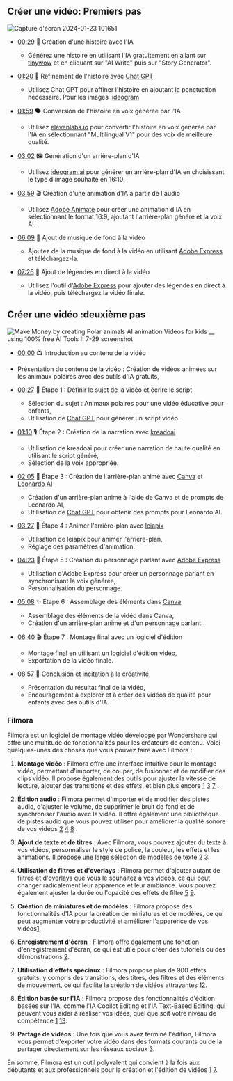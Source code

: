 ## Créer une vidéo: Premiers pas
![Capture d'écran 2024-01-23 101651](https://github.com/jpbrasile/formationIA2.0/assets/8331027/f1177607-d94d-4131-9e46-8c67ce12a46b)

- [00:29](https://www.youtube.com/watch?v=XEKClmzBKOQ&t=29s) 📜 Création d'une histoire avec l'IA 

  - Générez une histoire en utilisant l'IA gratuitement en allant sur [tinywow](https://tinywow.com) et en cliquant sur "AI Write" puis sur "Story Generator".

- [01:20](https://www.youtube.com/watch?v=XEKClmzBKOQ&t=80s) 📝 Refinement de l'histoire avec [Chat GPT]( https://chat.openai.com)

  - Utilisez Chat GPT pour affiner l'histoire en ajoutant la ponctuation nécessaire. Pour les images :[ideogram]( https://ideogram.ai/)

- [01:59](https://www.youtube.com/watch?v=XEKClmzBKOQ&t=119s) 🗣️ Conversion de l'histoire en voix générée par l'IA

  - Utilisez [elevenlabs.io](https://elevenlabs.io/?from=partnercrosby4659) pour convertir l'histoire en voix générée par l'IA en sélectionnant "Multilingual V1" pour des voix de meilleure qualité.

- [03:02](https://www.youtube.com/watch?v=XEKClmzBKOQ&t=182s) 🖼️ Génération d'un arrière-plan d'IA

  - Utilisez [ideogram.ai]( https://ideogram.ai/) pour générer un arrière-plan d'IA en choisissant le type d'image souhaité en 16:10.

- [03:59](https://www.youtube.com/watch?v=XEKClmzBKOQ&t=239s) 🎬 Création d'une animation d'IA à partir de l'audio

  - Utilisez [Adobe Animate](https://new.express.adobe.com/tools/animate-from-audio/) pour créer une animation d'IA en sélectionnant le format 16:9, ajoutant l'arrière-plan généré et la voix AI.

- [06:09](https://www.youtube.com/watch?v=XEKClmzBKOQ&t=369s) 🎵 Ajout de musique de fond à la vidéo

  - Ajoutez de la musique de fond à la vidéo en utilisant [Adobe Express](https://new.express.adobe.com/tools/caption-video) et téléchargez-la.

- [07:26](https://www.youtube.com/watch?v=XEKClmzBKOQ&t=446s) 📢 Ajout de légendes en direct à la vidéo

  - Utilisez l'outil d'[Adobe Express](https://new.express.adobe.com/tools/caption-video) pour ajouter des légendes en direct à la vidéo, puis téléchargez la vidéo finale.

 ## Créer une vidéo :deuxième pas

 ![Make Money by creating Polar animals AI animation Videos for kids __ using 100% free AI Tools !! 7-29 screenshot](https://github.com/jpbrasile/formationIA2.0/assets/8331027/cba91d3c-66ce-4b0b-ab66-f9d8d564db38)

 - [00:00](https://www.youtube.com/watch?v=w0Axt81J4LY&t=0s) 📺 Introduction au contenu de la vidéo

  - Présentation du contenu de la vidéo : Création de vidéos animées sur les animaux polaires avec des outils d'IA gratuits,

- [00:27](https://www.youtube.com/watch?v=w0Axt81J4LY&t=27s) 🤖 Étape 1 : Définir le sujet de la vidéo et écrire le script

  - Sélection du sujet : Animaux polaires pour une vidéo éducative pour enfants,
  - Utilisation de [Chat GPT](chat.openai.com) pour générer un script vidéo.

- [01:10](https://www.youtube.com/watch?v=w0Axt81J4LY&t=70s) 🎙️ Étape 2 : Création de la narration avec [kreadoai](https://www.kreadoai.com/)

  - Utilisation de kreadoai pour créer une narration de haute qualité en utilisant le script généré,
  - Sélection de la voix appropriée.

- [02:05](https://www.youtube.com/watch?v=w0Axt81J4LY&t=125s) 🌄 Étape 3 : Création de l'arrière-plan animé avec [Canva](https://www.canva.com/) et [Leonardo AI](https://app.leonardo.ai/)

  - Création d'un arrière-plan animé à l'aide de Canva et de prompts de Leonardo AI,
  - Utilisation de [Chat GPT](chat.openai.com) pour obtenir des prompts pour Leonardo AI.

- [03:27](https://www.youtube.com/watch?v=w0Axt81J4LY&t=207s) 🎥 Étape 4 : Animer l'arrière-plan avec [leiapix](https://convert.leiapix.com/)

  - Utilisation de leiapix pour animer l'arrière-plan,
  - Réglage des paramètres d'animation.

- [04:23](https://www.youtube.com/watch?v=w0Axt81J4LY&t=263s) 🙋 Étape 5 : Création du personnage parlant avec [Adobe Express](https://new.express.adobe.com/tools/animate-from-audio)

  - Utilisation d'Adobe Express pour créer un personnage parlant en synchronisant la voix générée,
  - Personnalisation du personnage.

- [05:08](https://www.youtube.com/watch?v=w0Axt81J4LY&t=308s) ✨ Étape 6 : Assemblage des éléments dans [Canva](https://www.canva.com/)
  - Assemblage des éléments de la vidéo dans Canva,
  - Création d'un arrière-plan animé et d'un personnage parlant.

- [06:40](https://www.youtube.com/watch?v=w0Axt81J4LY&t=400s) 🎬 Étape 7 : Montage final avec un logiciel d'édition

  - Montage final en utilisant un logiciel d'édition vidéo,
  - Exportation de la vidéo finale.

- [08:57](https://www.youtube.com/watch?v=w0Axt81J4LY&t=537s) 💼 Conclusion et incitation à la créativité

  - Présentation du résultat final de la vidéo,
  - Encouragement à explorer et à créer des vidéos de qualité pour enfants avec des outils d'IA.

### Filmora
Filmora est un logiciel de montage vidéo développé par Wondershare qui offre une multitude de fonctionnalités pour les créateurs de contenu. Voici quelques-unes des choses que vous pouvez faire avec Filmora :

1. **Montage vidéo** : Filmora offre une interface intuitive pour le montage vidéo, permettant d'importer, de couper, de fusionner et de modifier des clips vidéo. Il propose également des outils pour ajuster la vitesse de lecture, ajouter des transitions et des effets, et bien plus encore [1](https://filmora.wondershare.net) [3](https://influencermarketinghub.com/video-editing-software/filmora/) [7](https://www.softwareadvice.com/video-making/filmora-profile/)  .

2. **Édition audio** : Filmora permet d'importer et de modifier des pistes audio, d'ajuster le volume, de supprimer le bruit de fond et de synchroniser l'audio avec la vidéo. Il offre également une bibliothèque de pistes audio que vous pouvez utiliser pour améliorer la qualité sonore de vos vidéos [2](https://filmora.wondershare.com/filmora-features.html)
[4](https://filmora.wondershare.com/tutorial/edit-audio.html) [8](https://filmora.wondershare.com/guide/editing-audio.html) .

3. **Ajout de texte et de titres** : Avec Filmora, vous pouvez ajouter du texte à vos vidéos, personnaliser le style de police, la couleur, les effets et les animations. Il propose une large sélection de modèles de texte [2](https://filmora.wondershare.com/filmora-features.html) [3](https://influencermarketinghub.com/video-editing-software/filmora/).

4. **Utilisation de filtres et d'overlays** : Filmora permet d'ajouter autant de filtres et d'overlays que vous le souhaitez à vos vidéos, ce qui peut changer radicalement leur apparence et leur ambiance. Vous pouvez également ajuster la durée ou l'opacité des effets de filtre [5](https://filmora.wondershare.com/guide/filters-and-overlays.html) [9](https://filmora.wondershare.com/guide/filters.html).

5. **Création de miniatures et de modèles** : Filmora propose des fonctionnalités d'IA pour la création de miniatures et de modèles, ce qui peut augmenter votre productivité et améliorer l'apparence de vos vidéos[1](https://filmora.wondershare.net).

6. **Enregistrement d'écran** : Filmora offre également une fonction d'enregistrement d'écran, ce qui est utile pour créer des tutoriels ou des démonstrations [2](https://filmora.wondershare.com/filmora-features.html).

7. **Utilisation d'effets spéciaux** : Filmora propose plus de 900 effets gratuits, y compris des transitions, des titres, des filtres et des éléments de mouvement, ce qui facilite la création de vidéos attrayantes [12](https://filmora.wondershare.com/video-effect.html).

8. **Édition basée sur l'IA** : Filmora propose des fonctionnalités d'édition basées sur l'IA, comme l'IA Copilot Editing et l'IA Text-Based Editing, qui peuvent vous aider à réaliser vos idées, quel que soit votre niveau de compétence [1](https://filmora.wondershare.net) [13](https://filmora.wondershare.com/guide/latest-versions-and-features.html).

9. **Partage de vidéos** : Une fois que vous avez terminé l'édition, Filmora vous permet d'exporter votre vidéo dans des formats courants ou de la partager directement sur les réseaux sociaux [3](https://influencermarketinghub.com/video-editing-software/filmora/).

En somme, Filmora est un outil polyvalent qui convient à la fois aux débutants et aux professionnels pour la création et l'édition de vidéos [1](https://filmora.wondershare.net) [7](https://www.softwareadvice.com/video-making/filmora-profile/).
